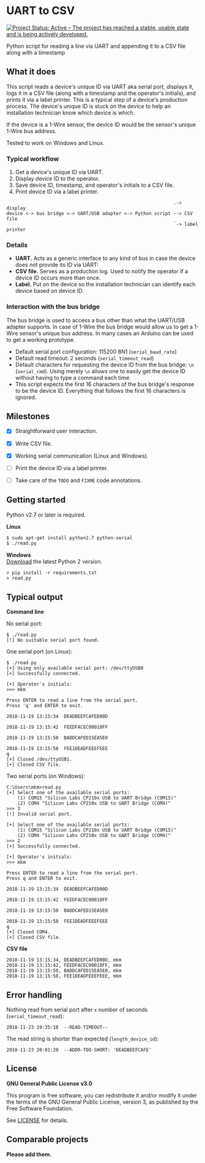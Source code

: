 # UART to CSV

[![Project Status: Active – The project has reached a stable, usable state and is being actively developed.](https://www.repostatus.org/badges/latest/active.svg)](https://www.repostatus.org/#active "Project Status: Active – The project has reached a stable, usable state and is being actively developed.")

Python script for reading a line via UART and appending it to a CSV file along with a timestamp


## What it does

This script reads a device's unique ID via UART aka serial port, displays it, logs it in a CSV file (along with a timestamp and the operator's initials), and prints it via a label printer. This is a typical step of a device's production process. The device's unique ID is stuck on the device to help an installation technician know which device is which.

If the device is a 1-Wire sensor, the device ID would be the sensor's unique 1-Wire bus address.

Tested to work on Windows and Linux.

### Typical workflow
1. Get a device's unique ID via UART.
2. Display device ID to the operator.
3. Save device ID, timestamp, and operator's initials to a CSV file.
4. Print device ID via a label printer.

```text
                                                             .-> display
device <-> bus bridge <-> UART/USB adapter <-> Python script --> CSV file
                                                             `-> label printer
```

### Details
* **UART.** Acts as a generic interface to any kind of bus in case the device does not provide its ID via UART:
* **CSV file.** Serves as a production log. Used to notify the operator if a device ID occurs more than once.
* **Label.** Put on the device so the installation technician can identify each device based on device ID.

### Interaction with the bus bridge
The bus bridge is used to access a bus other than what the UART/USB adapter supports. In case of 1-Wire the bus bridge would allow us to get a 1-Wire sensor's unique bus address. In many cases an Arduino can be used to get a working prototype.
* Default serial port configuration: 115200 8N1 (`serial_baud_rate`)
* Default read timeout: 2 seconds (`serial_timeout_read`)
* Default characters for requesting the device ID from the bus bridge: `\n` (`serial_cmd`). Using merely `\n` allows one to easily get the device ID without having to type a command each time.
* This script expects the first 16 characters of the bus bridge's response to be the device ID. Everything that follows the first 16 characters is ignored.


## Milestones

* [X] Straightforward user interaction.
* [X] Write CSV file.
* [X] Working serial communication (Linux and Windows).
* [ ] Print the device ID via a label printer.
* [ ] Take care of the `TODO` and `FIXME` code annotations.


## Getting started

Python v2.7 or later is required.

**Linux**
```bash
$ sudo apt-get install python2.7 python-serial
$ ./read.py
```

**Windows**  
[Download](https://www.python.org/downloads/windows/) the latest Python 2 version.
```text
> pip install -r requirements.txt
> read.py
```


## Typical output

**Command line**

No serial port:
```text
$ ./read.py
[!] No suitable serial port found.
```

One serial port (on Linux):
```text
$ ./read.py
[+] Using only available serial port: /dev/ttyUSB0
[+] Successfully connected.

[+] Operator's initials:
>>> mkm

Press ENTER to read a line from the serial port.
Press 'q' and ENTER to exit.

2018-11-19 13:15:34  DEADBEEFCAFED00D

2018-11-19 13:15:42  FEEDFACEC00010FF

2018-11-19 13:15:50  BADDCAFED15EA5E0

2018-11-19 13:15:58  FEE1DEADFEEEFEEE
q
[+] Closed /dev/ttyUSB1.
[+] Closed CSV file.
```

Two serial ports (on Windows):
```text
C:\Users\mkm>read.py
[+] Select one of the available serial ports:
    (1) COM15 "Silicon Labs CP210x USB to UART Bridge (COM15)"
    (2) COM4 "Silicon Labs CP210x USB to UART Bridge (COM4)"
>>> 3
[!] Invalid serial port.

[+] Select one of the available serial ports:
    (1) COM15 "Silicon Labs CP210x USB to UART Bridge (COM15)"
    (2) COM4 "Silicon Labs CP210x USB to UART Bridge (COM4)"
>>> 2
[+] Successfully connected.

[+] Operator's initials:
>>> mkm

Press ENTER to read a line from the serial port.
Press q and ENTER to exit.

2018-11-19 13:15:34  DEADBEEFCAFED00D

2018-11-19 13:15:42  FEEDFACEC00010FF

2018-11-19 13:15:50  BADDCAFED15EA5E0

2018-11-19 13:15:58  FEE1DEADFEEEFEEE
q
[+] Closed COM4.
[+] Closed CSV file.
```


**CSV file**

```text
2018-11-19 13:15:34, DEADBEEFCAFED00D, mkm
2018-11-19 13:15:42, FEEDFACEC00010FF, mkm
2018-11-19 13:15:50, BADDCAFED15EA5E0, mkm
2018-11-19 13:15:58, FEE1DEADFEEEFEEE, mkm
```


## Error handling

Nothing read from serial port after `x` number of seconds (`serial_timeout_read`):
```text
2018-11-23 19:35:18  --READ-TIMEOUT--
```

The read string is shorter than expected (`length_device_id`):
```text
2018-11-23 20:01:20  --ADDR-TOO-SHORT: 'DEADBEEFCAFE'
```


## License

**GNU General Public License v3.0**

This program is free software; you can redistribute it and/or modify it under the terms of the GNU General Public License, version 3, as published by the Free Software Foundation.

See [LICENSE](LICENSE) for details.


## Comparable projects

**Please add them.**

